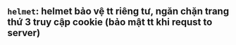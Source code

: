 ## `helmet`: helmet bảo vệ tt riêng tư, ngăn chặn trang thứ 3 truy cập cookie (bảo mật tt khi requst to server)

